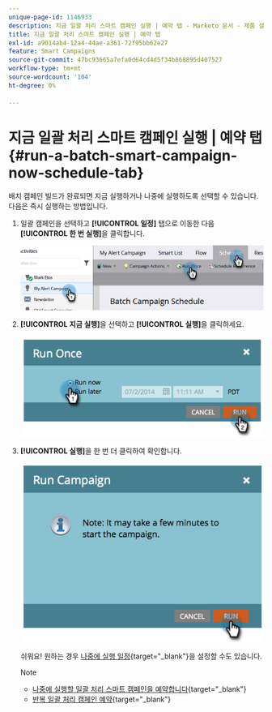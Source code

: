 ```yaml
---
unique-page-id: 1146933
description: 지금 일괄 처리 스마트 캠페인 실행 | 예약 탭 - Marketo 문서 - 제품 설명서
title: 지금 일괄 처리 스마트 캠페인 실행 | 예약 탭
exl-id: a9014ab4-12a4-44ae-a361-72f95bb62e27
feature: Smart Campaigns
source-git-commit: 47bc93665a7efa0d64cd4d5f34b868895d407527
workflow-type: tm+mt
source-wordcount: '104'
ht-degree: 0%

---
```


# 지금 일괄 처리 스마트 캠페인 실행 | 예약 탭 {#run-a-batch-smart-campaign-now-schedule-tab}

배치 캠페인 빌드가 완료되면 지금 실행하거나 나중에 실행하도록 선택할 수 있습니다. 다음은 즉시 실행하는 방법입니다.

1. 일괄 캠페인을 선택하고 **[!UICONTROL 일정]** 탭으로 이동한 다음 **[!UICONTROL 한 번 실행]**&#x200B;을 클릭합니다.

   ![](assets/run-a-batch-smart-campaign-now-schedule-tab-1.png)

1. **[!UICONTROL 지금 실행]**&#x200B;을 선택하고 **[!UICONTROL 실행]**&#x200B;을 클릭하세요.

   ![](assets/run-a-batch-smart-campaign-now-schedule-tab-2.png)

1. **[!UICONTROL 실행]**&#x200B;을 한 번 더 클릭하여 확인합니다.

   ![](assets/run-a-batch-smart-campaign-now-schedule-tab-3.png)

   쉬워요! 원하는 경우 [나중에 실행 일정](/help/marketo/product-docs/core-marketo-concepts/smart-campaigns/using-smart-campaigns/schedule-a-batch-smart-campaign-to-run-later.md){target="_blank"}을 설정할 수도 있습니다.

   >[!NOTE]
   >
   >* [나중에 실행할 일괄 처리 스마트 캠페인을 예약합니다](/help/marketo/product-docs/core-marketo-concepts/smart-campaigns/using-smart-campaigns/schedule-a-batch-smart-campaign-to-run-later.md){target="_blank"}
   >* [반복 일괄 처리 캠페인 예약](/help/marketo/product-docs/core-marketo-concepts/smart-campaigns/using-smart-campaigns/schedule-a-recurring-batch-campaign.md){target="_blank"}
